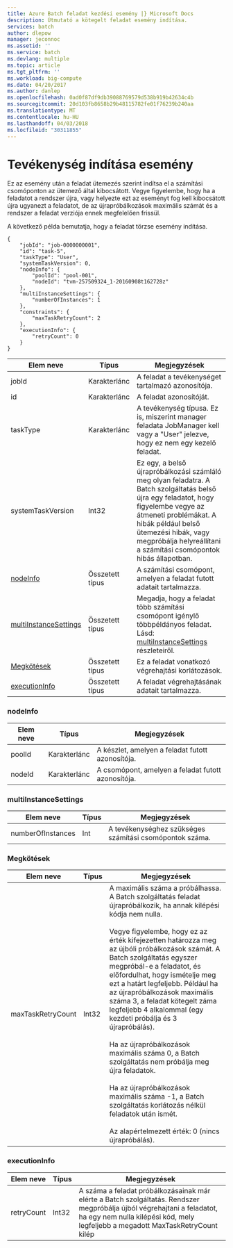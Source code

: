 ```yaml
---
title: Azure Batch feladat kezdési esemény |} Microsoft Docs
description: Útmutató a kötegelt feladat esemény indítása.
services: batch
author: dlepow
manager: jeconnoc
ms.assetid: ''
ms.service: batch
ms.devlang: multiple
ms.topic: article
ms.tgt_pltfrm: ''
ms.workload: big-compute
ms.date: 04/20/2017
ms.author: danlep
ms.openlocfilehash: 0ad0f87df9db39088769579d538b919b42634c4b
ms.sourcegitcommit: 20d103fb8658b29b48115782fe01f76239b240aa
ms.translationtype: MT
ms.contentlocale: hu-HU
ms.lasthandoff: 04/03/2018
ms.locfileid: "30311855"
---
```

# <a name="task-start-event"></a>Tevékenység indítása esemény

 Ez az esemény után a feladat ütemezés szerint indítsa el a számítási csomóponton az ütemező által kibocsátott. Vegye figyelembe, hogy ha a feladatot a rendszer újra, vagy helyezte ezt az eseményt fog kell kibocsátott újra ugyanezt a feladatot, de az újrapróbálkozások maximális számát és a rendszer a feladat verziója ennek megfelelően frissül.


 A következő példa bemutatja, hogy a feladat törzse esemény indítása.

```
{
    "jobId": "job-0000000001",
    "id": "task-5",
    "taskType": "User",
    "systemTaskVersion": 0,
    "nodeInfo": {
        "poolId": "pool-001",
        "nodeId": "tvm-257509324_1-20160908t162728z"
    },
    "multiInstanceSettings": {
        "numberOfInstances": 1
    },
    "constraints": {
        "maxTaskRetryCount": 2
    },
    "executionInfo": {
        "retryCount": 0
    }
}
```

|Elem neve|Típus|Megjegyzések|
|------------------|----------|-----------|
|jobId|Karakterlánc|A feladat a tevékenységet tartalmazó azonosítója.|
|id|Karakterlánc|A feladat azonosítóját.|
|taskType|Karakterlánc|A tevékenység típusa. Ez is, miszerint manager feladata JobManager kell vagy a "User" jelezve, hogy ez nem egy kezelő feladat.|
|systemTaskVersion|Int32|Ez egy, a belső újrapróbálkozási számláló meg olyan feladatra. A Batch szolgáltatás belső újra egy feladatot, hogy figyelembe vegye az átmeneti problémákat. A hibák például belső ütemezési hibák, vagy megpróbálja helyreállítani a számítási csomópontok hibás állapotban.|
|[nodeInfo](#nodeInfo)|Összetett típus|A számítási csomópont, amelyen a feladat futott adatait tartalmazza.|
|[multiInstanceSettings](#multiInstanceSettings)|Összetett típus|Megadja, hogy a feladat több számítási csomópont igénylő többpéldányos feladat.  Lásd: [multiInstanceSettings](https://docs.microsoft.com/rest/api/batchservice/get-information-about-a-task) részleteiről.|
|[Megkötések](#constraints)|Összetett típus|Ez a feladat vonatkozó végrehajtási korlátozások.|
|[executionInfo](#executionInfo)|Összetett típus|A feladat végrehajtásának adatait tartalmazza.|

###  <a name="nodeInfo"></a> nodeInfo

|Elem neve|Típus|Megjegyzések|
|------------------|----------|-----------|
|poolId|Karakterlánc|A készlet, amelyen a feladat futott azonosítója.|
|nodeId|Karakterlánc|A csomópont, amelyen a feladat futott azonosítója.|

###  <a name="multiInstanceSettings"></a> multiInstanceSettings

|Elem neve|Típus|Megjegyzések|
|------------------|----------|-----------|
|numberOfInstances|Int|A tevékenységhez szükséges számítási csomópontok száma.|

###  <a name="constraints"></a> Megkötések

|Elem neve|Típus|Megjegyzések|
|------------------|----------|-----------|
|maxTaskRetryCount|Int32|A maximális száma a próbálhassa. A Batch szolgáltatás feladat újrapróbálkozik, ha annak kilépési kódja nem nulla.<br /><br /> Vegye figyelembe, hogy ez az érték kifejezetten határozza meg az újbóli próbálkozások számát. A Batch szolgáltatás egyszer megpróbál-e a feladatot, és előfordulhat, hogy ismételje meg ezt a határt legfeljebb. Például ha az újrapróbálkozások maximális száma 3, a feladat kötegelt záma legfeljebb 4 alkalommal (egy kezdeti próbálja és 3 újrapróbálás).<br /><br /> Ha az újrapróbálkozások maximális száma 0, a Batch szolgáltatás nem próbálja meg újra feladatok.<br /><br /> Ha az újrapróbálkozások maximális száma -1, a Batch szolgáltatás korlátozás nélkül feladatok után ismét.<br /><br /> Az alapértelmezett érték: 0 (nincs újrapróbálás).|

###  <a name="executionInfo"></a> executionInfo

|Elem neve|Típus|Megjegyzések|
|------------------|----------|-----------|
|retryCount|Int32|A száma a feladat próbálkozásainak már elérte a Batch szolgáltatás. Rendszer megpróbálja újból végrehajtani a feladatot, ha egy nem nulla kilépési kód, mely legfeljebb a megadott MaxTaskRetryCount kilép|
